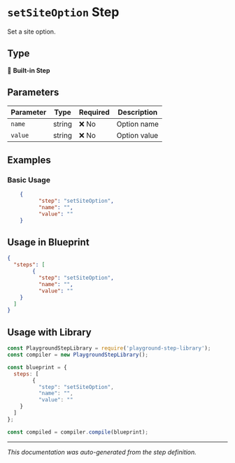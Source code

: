 # `setSiteOption` Step

Set a site option.

## Type
🔧 **Built-in Step**

## Parameters

| Parameter | Type | Required | Description |
|-----------|------|----------|-------------|
| `name` | string | ❌ No | Option name |
| `value` | string | ❌ No | Option value |


## Examples

### Basic Usage
```json
    {
          "step": "setSiteOption",
          "name": "",
          "value": ""
    }
```

## Usage in Blueprint

```json
{
  "steps": [
        {
          "step": "setSiteOption",
          "name": "",
          "value": ""
    }
  ]
}
```

## Usage with Library

```javascript
const PlaygroundStepLibrary = require('playground-step-library');
const compiler = new PlaygroundStepLibrary();

const blueprint = {
  steps: [
        {
          "step": "setSiteOption",
          "name": "",
          "value": ""
    }
  ]
};

const compiled = compiler.compile(blueprint);
```

---

*This documentation was auto-generated from the step definition.*
